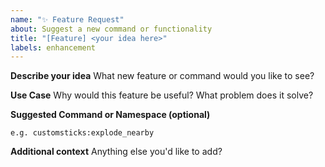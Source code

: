 ```yaml
---
name: "✨ Feature Request"
about: Suggest a new command or functionality
title: "[Feature] <your idea here>"
labels: enhancement
---
```


**Describe your idea**
What new feature or command would you like to see?

**Use Case**
Why would this feature be useful? What problem does it solve?

**Suggested Command or Namespace (optional)**
```
e.g. customsticks:explode_nearby
```

**Additional context**
Anything else you'd like to add?
